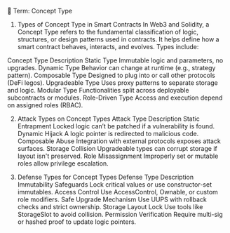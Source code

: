 🔐 Term: Concept Type
1. Types of Concept Type in Smart Contracts
In Web3 and Solidity, a Concept Type refers to the fundamental classification of logic, structures, or design patterns used in contracts. It helps define how a smart contract behaves, interacts, and evolves. Types include:

Concept Type	Description
Static Type	Immutable logic and parameters, no upgrades.
Dynamic Type	Behavior can change at runtime (e.g., strategy pattern).
Composable Type	Designed to plug into or call other protocols (DeFi legos).
Upgradeable Type	Uses proxy patterns to separate storage and logic.
Modular Type	Functionalities split across deployable subcontracts or modules.
Role-Driven Type	Access and execution depend on assigned roles (RBAC).

2. Attack Types on Concept Types
Attack Type	Description
Static Entrapment	Locked logic can’t be patched if a vulnerability is found.
Dynamic Hijack	A logic pointer is redirected to malicious code.
Composable Abuse	Integration with external protocols exposes attack surfaces.
Storage Collision	Upgradeable types can corrupt storage if layout isn't preserved.
Role Misassignment	Improperly set or mutable roles allow privilege escalation.

3. Defense Types for Concept Types
Defense Type	Description
Immutability Safeguards	Lock critical values or use constructor-set immutables.
Access Control	Use AccessControl, Ownable, or custom role modifiers.
Safe Upgrade Mechanism	Use UUPS with rollback checks and strict ownership.
Storage Layout Lock	Use tools like StorageSlot to avoid collision.
Permission Verification	Require multi-sig or hashed proof to update logic pointers.